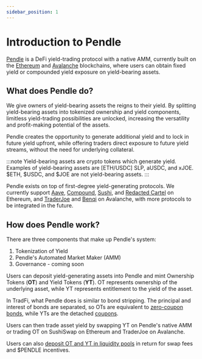 ```yaml
---
sidebar_position: 1
---
```


# Introduction to Pendle

[Pendle](https://pendle.finance/) is a DeFi yield-trading protocol with a native AMM, currently built on the [Ethereum](https://ethereum.org/) and [Avalanche](https://www.avax.network/) blockchains, where users can obtain fixed yield or compounded yield exposure on yield-bearing assets.


## What does Pendle do?

We give owners of yield-bearing assets the reigns to their yield. By splitting yield-bearing assets into tokenized ownership and yield components, limitless yield-trading possibilities are unlocked, increasing the versatility and profit-making potential of the assets.

Pendle creates the opportunity to generate additional yield and to lock in future yield upfront, while offering traders direct exposure to future yield streams, without the need for underlying collateral. 

:::note Yield-bearing assets are crypto tokens which generate yield. 
Examples of yield-bearing assets are [ETH/USDC] SLP, aUSDC, and xJOE.
$ETH, $USDC, and $JOE are not yield-bearing assets. 
:::

Pendle exists on top of first-degree yield-generating protocols. We currently support [Aave](https://aave.com/), [Compound](https://compound.finance/), [Sushi](https://sushi.com/), and [Redacted Cartel](https://www.redactedcartel.xyz/) on Ethereum, and [TraderJoe](https://traderjoexyz.com/#/home) and [Benqi](https://benqi.fi/) on Avalanche, with more protocols to be integrated in the future.

## How does Pendle work?

There are three components that make up Pendle's system:

1. Tokenization of Yield
2. Pendle's Automated Market Maker (AMM)
3. Governance - coming soon

Users can deposit yield-generating assets into Pendle and mint Ownership Tokens (**OT**) and Yield Tokens (**YT**). OT represents ownership of the underlying asset, while YT represents entitlement to the yield of the asset. 

In TradFi, what Pendle does is similar to bond stripping. The principal and interest of bonds are separated, so OTs are equivalent to [zero-coupon bonds](https://www.investopedia.com/terms/z/zero-couponbond.asp), while YTs are the detached [coupons](https://www.investopedia.com/terms/c/coupon.asp).

Users can then trade asset yield by swapping YT on Pendle's native AMM or trading OT on SushiSwap on Ethereum and TraderJoe on Avalanche.

Users can also [deposit OT and YT in liquidity pools](using-the-app/provide-liquidity/provide-liquidity-intro.md) in return for swap fees and $PENDLE incentives. 
